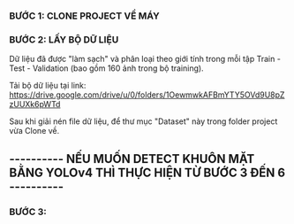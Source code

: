 ### BƯỚC 1: CLONE PROJECT VỀ MÁY

### BƯỚC 2: LẤY BỘ DỮ LIỆU

Dữ liệu đã được "làm sạch" và phân loại theo giới tính trong mỗi tập Train - Test - Validation (bao gồm 160 ảnh trong bộ training).

Tải bộ dữ liệu tại link: https://drive.google.com/drive/u/0/folders/1OewmwkAFBmYTY5OVd9U8pZzUUXk6pWTd

Sau khi giải nén file dữ liệu, để thư mục "Dataset" này trong folder project vừa Clone về.

## ---------- NẾU MUỐN DETECT KHUÔN MẶT BẰNG YOLOv4 THÌ THỰC HIỆN TỪ BƯỚC 3 ĐẾN 6 ----------

### BƯỚC 3:
